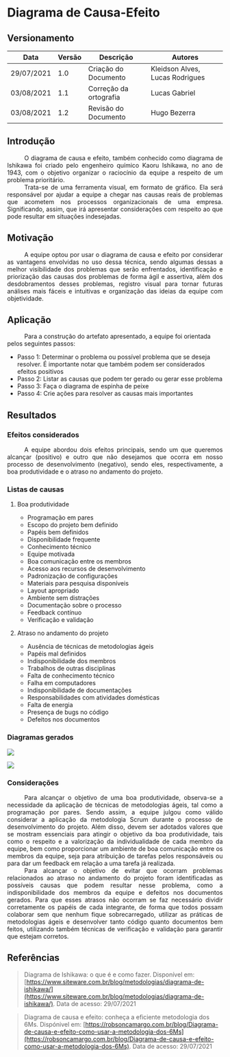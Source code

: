 # Diagrama de Causa-Efeito

## Versionamento
| Data | Versão | Descrição | Autores |
| -------- | -------- | -------- | ---|
|  29/07/2021   |  1.0    |  Criação do Documento    | Kleidson Alves, Lucas Rodrigues
|   03/08/2021   |  1.1    |  Correção da ortografia    | Lucas Gabriel
|   03/08/2021   |  1.2    |  Revisão do Documento    | Hugo Bezerra

## Introdução
<div style="text-indent: 40px; text-align: justify"/>
O diagrama de causa e efeito, também conhecido como diagrama de Ishikawa foi criado pelo engenheiro químico Kaoru Ishikawa, no ano de 1943, com o objetivo organizar o raciocínio da equipe a respeito de um problema prioritário.
</div>
<div style="text-indent: 40px; text-align: justify"/>
 Trata-se de uma ferramenta visual, em formato de gráfico. Ela será responsável por ajudar a equipe a chegar nas causas reais de problemas que acometem nos processos organizacionais de uma empresa. Significando, assim, que irá apresentar considerações com respeito ao que pode resultar em situações indesejadas.
</div>

## Motivação    
<div style="text-indent: 40px; text-align: justify"/>
 A equipe optou por usar o diagrama de causa e efeito por considerar as vantagens envolvidas no uso dessa técnica, sendo algumas dessas a melhor visibilidade dos problemas que serão enfrentados, identificação e priorização das causas dos problemas de forma ágil e assertiva, além dos desdobramentos desses problemas, registro visual para tornar futuras análises mais fáceis e intuitivas e organização das ideias da equipe com objetividade.
     
</div>

## Aplicação

<div style="text-indent: 40px">
Para a construção do artefato apresentado, a equipe foi orientada pelos seguintes passos: 
</div>

<p></p>

- Passo 1: Determinar o problema ou possível problema que se deseja resolver. É importante notar que também podem ser considerados efeitos positivos
- Passo 2: Listar as causas que podem ter gerado ou gerar esse problema
- Passo 3: Faça o diagrama de espinha de peixe
- Passo 4: Crie ações para resolver as causas mais importantes

## Resultados

### Efeitos considerados

<div style="text-indent: 40px; text-align: justify"/>
A equipe abordou dois efeitos principais, sendo um que queremos alcançar (positivo) e outro que não desejamos que ocorra em nosso processo de desenvolvimento (negativo), sendo eles, respectivamente, a boa produtividade e o atraso no andamento do projeto.
</div>

### Listas de causas

1. Boa produtividade
    
    * Programação em pares
    * Escopo do projeto bem definido
    * Papéis bem definidos
    * Disponibilidade frequente
    * Conhecimento técnico
    * Equipe motivada
    * Boa comunicação entre os membros
    * Acesso aos recursos de desenvolvimento
    * Padronização de configurações
    * Materiais para pesquisa disponíveis
    * Layout apropriado
    * Ambiente sem distrações
    * Documentação sobre o processo
    * Feedback contínuo
    * Verificação e validação

    
2. Atraso no andamento do projeto

    * Ausência de técnicas de metodologias ágeis
    * Papéis mal definidos
    * Indisponibilidade dos membros
    * Trabalhos de outras disciplinas
    * Falta de conhecimento técnico
    * Falha em computadores
    * Indisponibilidade de documentações
    * Responsabilidades com atividades domésticas
    * Falta de energia
    * Presença de bugs no código
    * Defeitos nos documentos


### Diagramas gerados


![](https://i.imgur.com/ppWFW1f.png)
    
![](https://i.imgur.com/JM1RP77.png)

### Considerações

<div style="text-indent: 40px; text-align: justify"/>
Para alcançar o objetivo de uma boa produtividade, observa-se a necessidade da aplicação de técnicas de metodologias ágeis, tal como a programação por pares. Sendo assim, a equipe julgou como válido considerar a aplicação da metodologia Scrum durante o processo de desenvolvimento do projeto. Além disso, devem ser adotados valores que se mostram essenciais para atingir o objetivo da boa produtividade, tais como o respeito e a valorização da individualidade de cada membro da equipe, bem como proporcionar um ambiente de boa comunicação entre os membros da equipe, seja para atribuição de tarefas pelos responsáveis ou para dar um feedback em relação a uma tarefa já realizada. 
</div>

<div style="text-indent: 40px; text-align: justify"/>
Para alcançar o objetivo de evitar que ocorram problemas relacionados ao atraso no andamento do projeto foram identificadas as possíveis causas que podem resultar nesse problema, como a indisponibilidade dos membros da equipe e defeitos nos documentos gerados. Para que esses atrasos não ocorram se faz necessário dividir corretamente os papéis de cada integrante, de forma que todos possam colaborar sem que nenhum fique sobrecarregado, utilizar as práticas de metodologias ágeis e desenvolver tanto código quanto documentos bem feitos, utilizando também técnicas de verificação e validação para garantir que estejam corretos.
</div>

## Referências
> Diagrama de Ishikawa: o que é e como fazer. Disponível em:
[https://www.siteware.com.br/blog/metodologias/diagrama-de-ishikawa/](https://www.siteware.com.br/blog/metodologias/diagrama-de-ishikawa/). Data de acesso: 29/07/2021

> Diagrama de causa e efeito: conheça a eficiente metodologia dos 6Ms. Dispónivel em:
[https://robsoncamargo.com.br/blog/Diagrama-de-causa-e-efeito-como-usar-a-metodologia-dos-6Ms](https://robsoncamargo.com.br/blog/Diagrama-de-causa-e-efeito-como-usar-a-metodologia-dos-6Ms). Data de acesso: 29/07/2021